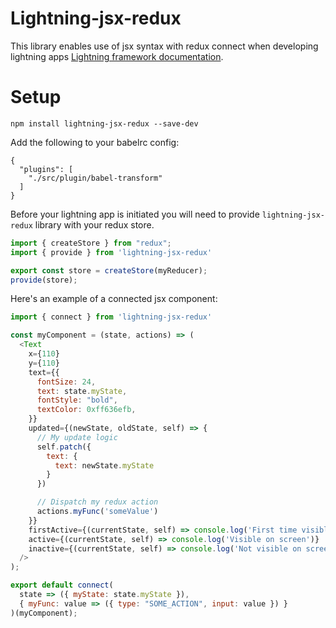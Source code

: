 # Lightning-jsx-redux

This library enables use of jsx syntax with redux connect when developing lightning apps [Lightning framework documentation](https://webplatformforembedded.github.io/Lightning). 

# Setup

```
npm install lightning-jsx-redux --save-dev 
```

Add the following to your babelrc config:
```
{
  "plugins": [
    "./src/plugin/babel-transform"
  ]
}
```

Before your lightning app is initiated you will need to provide ```lightning-jsx-redux``` library with your redux store.

``` javascript
import { createStore } from "redux";
import { provide } from 'lightning-jsx-redux'

export const store = createStore(myReducer);
provide(store);
```

Here's an example of a connected jsx component:

``` javascript
import { connect } from 'lightning-jsx-redux'

const myComponent = (state, actions) => (
  <Text
    x={110}
    y={110}
    text={{
      fontSize: 24,
      text: state.myState,
      fontStyle: "bold",
      textColor: 0xff636efb,
    }}
    updated={(newState, oldState, self) => {
      // My update logic
      self.patch({
        text: {
          text: newState.myState
        }
      })

      // Dispatch my redux action
      actions.myFunc('someValue')
    }}
    firstActive={(currentState, self) => console.log('First time visible')}
    active={(currentState, self) => console.log('Visible on screen')}
    inactive={(currentState, self) => console.log('Not visible on screen')}
  />
);

export default connect(
  state => ({ myState: state.myState }),
  { myFunc: value => ({ type: "SOME_ACTION", input: value }) }
)(myComponent);
```
